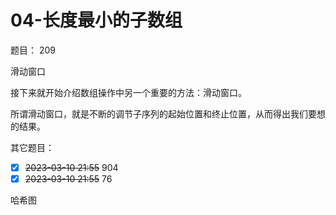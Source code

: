 # 04-长度最小的子数组

题目： 209

滑动窗口

接下来就开始介绍数组操作中另一个重要的方法：滑动窗口。

所谓滑动窗口，就是不断的调节子序列的起始位置和终止位置，从而得出我们要想的结果。


其它题目： 
 + [x] ~~2023-03-10 21:55~~ 904
 + [x] ~~2023-03-10 21:55~~ 76

哈希图